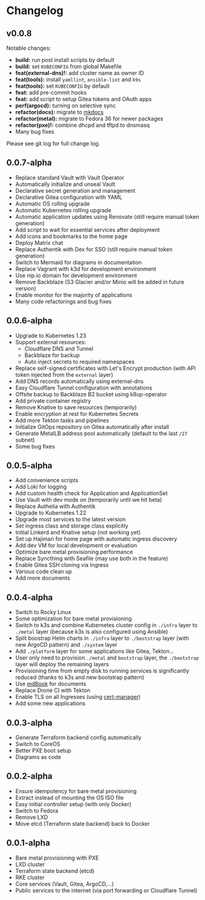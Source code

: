 # Changelog

## v0.0.8

Notable changes:

- **build:** run post install scripts by default
- **build:** set `KUBECONFIG` from global Makefile
- **feat(external-dns)!:** add cluster name as owner ID
- **feat(tools):** install `yamllint`, `ansible-lint` and `k9s`
- **feat(tools):** set `KUBECONFIG` by default
- **feat:** add pre-commit hooks
- **feat:** add script to setup Gitea tokens and OAuth apps
- **perf(argocd):** turning on selective sync
- **refactor(docs):** migrate to [mkdocs](https://squidfunk.github.io/mkdocs-material)
- **refactor(metal):** migrate to Fedora 36 for newer packages
- **refactor(pxe)!:** combine dhcpd and tftpd to dnsmasq
- Many bug fixes

Please see git log for full change log.

## 0.0.7-alpha

- Replace standard Vault with Vault Operator
- Automatically initialize and unseal Vault
- Declarative secret generation and management
- Declarative Gitea configuration with YAML
- Automatic OS rolling upgrade
- Automatic Kubernetes rolling upgrade
- Automatic application updates using Renovate (still require manual token generation)
- Add script to wait for essential services after deployment
- Add icons and bookmarks to the home page
- Deploy Matrix chat
- Replace Authentik with Dex for SSO (still require manual token generation)
- Switch to Mermaid for diagrams in documentation
- Replace Vagrant with k3d for development environment
- Use nip.io domain for development environment
- Remove Backblaze (S3 Glacier and/or Minio will be added in future version)
- Enable monitor for the majority of applications
- Many code refactorings and bug fixes

## 0.0.6-alpha

- Upgrade to Kubernetes 1.23
- Support external resources:
    - Cloudflare DNS and Tunnel
    - Backblaze for backup
    - Auto inject secrets to required namespaces
- Replace self-signed certificates with Let's Encrypt production (with API token injected from the `external` layer)
- Add DNS records automatically using external-dns
- Easy Cloudflare Tunnel configuration with annotations
- Offsite backup to Backblaze B2 bucket using k8up-operator
- Add private container registry
- Remove Knative to save resources (temporarily)
- Enable encryption at rest for Kubernetes Secrets
- Add more Tekton tasks and pipelines
- Initialize GitOps repository on Gitea automatically after install
- Generate MetalLB address pool automatically (default to the last `/27` subnet)
- Some bug fixes

## 0.0.5-alpha

- Add convenience scripts
- Add Loki for logging
- Add custom health check for Application and ApplicationSet
- Use Vault with dev mode on (temporarily until we hit beta)
- Replace Authelia with Authentik
- Upgrade to Kubernetes 1.22
- Upgrade most services to the latest version
- Set ingress class and storage class explicitly
- Initial Linkerd and Knative setup (not working yet)
- Set up Hajimari for home page with automatic ingress discovery
- Add dev VM for local development or evaluation
- Optimize bare metal provisioning performance
- Replace Syncthing with Seafile (may use both in the feature)
- Enable Gitea SSH cloning via Ingress
- Various code clean up
- Add more documents

## 0.0.4-alpha

- Switch to Rocky Linux
- Some optimization for bare metal provisioning
- Switch to k3s and combine Kubernetes cluster config in `./infra` layer to `./metal` layer (because k3s is also configured using Ansible)
- Split boostrap Helm charts in `./infra` layer to `./bootstrap` layer (with new ArgoCD pattern) and `./system` layer
- Add `./platform` layer for some applications like Gitea, Tekton...
- User only need to provision `./metal` and `bootstrap` layer, the `./bootstrap` layer will deploy the remaining layers
- Provisioning time from empty disk to running services is significantly reduced (thanks to k3s and new bootstrap pattern)
- Use [mdBook](https://rust-lang.github.io/mdBook/) for documents
- Replace Drone CI with Tekton
- Enable TLS on all Ingresses (using [cert-manager](https://cert-manager.io))
- Add some new applications

## 0.0.3-alpha

- Generate Terraform backend config automatically
- Switch to CoreOS
- Better PXE boot setup
- Diagrams as code

## 0.0.2-alpha

- Ensure idempotency for bare metal provisioning
- Extract instead of mounting the OS ISO file
- Easy initial controller setup (with only Docker)
- Switch to Fedora
- Remove LXD
- Move etcd (Terraform state backend) back to Docker

## 0.0.1-alpha

- Bare metal provisioning with PXE
- LXD cluster
- Terraform state backend (etcd)
- RKE cluster
- Core services (Vault, Gitea, ArgoCD,...)
- Public services to the internet (via port forwarding or Cloudflare Tunnel)
